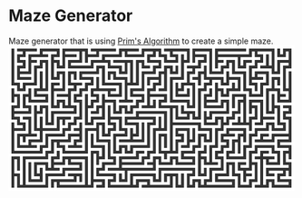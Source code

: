 # Maze Generator
Maze generator that is using [Prim's Algorithm](https://en.wikipedia.org/wiki/Maze_generation_algorithm) to create a simple maze.
![example1](https://raw.githubusercontent.com/linfredriksson/MazeGenerator/master/img/maze2.png)
